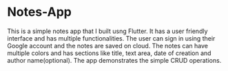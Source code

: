 # Notes-App

This is a simple notes app that I built usng Flutter. It has a user friendly interface and has multiple functionalities.
The user can sign in using their Google account and the notes are saved on cloud. The notes can have multiple colors and has sections like title, text area, date of creation and author name(optional).
The app demonstrates the simple CRUD operations.

